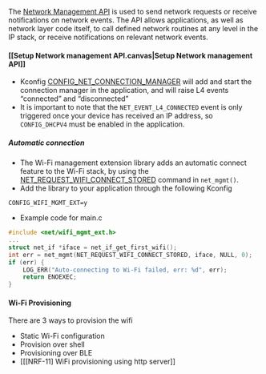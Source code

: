 The [Network Management API](https://developer.nordicsemi.com/nRF_Connect_SDK/doc/latest/zephyr/connectivity/networking/api/net_mgmt.html#network-management) is used to send network requests or receive notifications on network events. The API allows applications, as well as network layer code itself, to call defined network routines at any level in the IP stack, or receive notifications on relevant network events.

#### [[Setup Network management API.canvas|Setup Network management API]] 
- Kconfig [CONFIG_NET_CONNECTION_MANAGER](https://developer.nordicsemi.com/nRF_Connect_SDK/doc/latest/kconfig/index.html#CONFIG_NET_CONNECTION_MANAGER) will add and start the connection manager in the application, and will raise L4 events “connected” and “disconnected”
- It is important to note that the `NET_EVENT_L4_CONNECTED` event is only triggered once your device has received an IP address, so `CONFIG_DHCPV4` must be enabled in the application.

##### Automatic connection
- The Wi-Fi management extension library adds an automatic connect feature to the Wi-Fi stack, by using the [NET_REQUEST_WIFI_CONNECT_STORED](https://developer.nordicsemi.com/nRF_Connect_SDK/doc/latest/nrf/libraries/networking/wifi_mgmt_ext.html#c.NET_REQUEST_WIFI_CONNECT_STORED) command in `net_mgmt()`.
- Add the library to your application through the following Kconfig
```
CONFIG_WIFI_MGMT_EXT=y
```
- Example code for main.c
```c
#include <net/wifi_mgmt_ext.h>
...
struct net_if *iface = net_if_get_first_wifi();
int err = net_mgmt(NET_REQUEST_WIFI_CONNECT_STORED, iface, NULL, 0);
if (err) {
	LOG_ERR("Auto-connecting to Wi-Fi failed, err: %d", err);
	return ENOEXEC;
}
```

#### Wi-Fi Provisioning
There are 3 ways to provision the wifi 
- Static Wi-Fi configuration
- Provision over shell
- Provisioning over BLE
- [[[NRF-11] WiFi provisioning using http server]]
